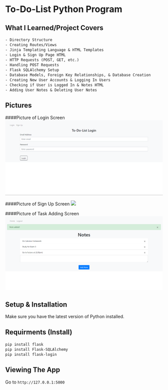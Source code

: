 # To-Do-List Python Program



## What I Learned/Project Covers

```
- Directory Structure
- Creating Routes/Views
- Jinja Templating Language & HTML Templates
- Login & Sign Up Page HTML 
- HTTP Requests (POST, GET, etc.)
- Handling POST Requests
- Flask SQLAlchemy Setup
- Database Models, Foreign Key Relationships, & Database Creation
- Creating New User Accounts & Logging In Users 
- Checking if User is Logged In & Notes HTML
- Adding User Notes & Deleting User Notes
```


## Pictures

####Picture of Login Screen
![](images/home.png)

####Picture of Sign Up Screen
![](images/singup.png)

####Picture of Task Adding Screen
![](images/notes1.png)


## Setup & Installation 

Make sure you have the latest version of Python installed.


## Requirments (Install)
```
pip install flask
pip install Flask-SQLAlchemy
pip install flask-login
```

## Viewing The App

Go to `http://127.0.0.1:5000`
